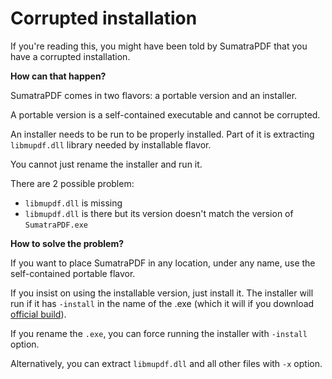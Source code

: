 # Corrupted installation

If you're reading this, you might have been told by SumatraPDF that you have a corrupted installation.

**How can that happen?**

SumatraPDF comes in two flavors: a portable version and an installer.

A portable version is a self-contained executable and cannot be corrupted.

An installer needs to be run to be properly installed. Part of it is extracting `libmupdf.dll` library needed by installable flavor.

You cannot just rename the installer and run it.

There are 2 possible problem:

- `libmupdf.dll` is missing
- `libmupdf.dll` is there but its version doesn't match the version of `SumatraPDF.exe`

**How to solve the problem?**

If you want to place SumatraPDF in any location, under any name, use the self-contained portable flavor.

If you insist on using the installable version, just install it. The installer will run if it has `-install` in the name of the .exe (which it will if you download [official build](https://www.sumatrapdfreader.org/download-free-pdf-viewer)).

If you rename the `.exe`, you can force running the installer with `-install` option.

Alternatively, you can extract `libmupdf.dll` and all other files with `-x` option.